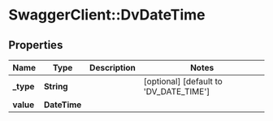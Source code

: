 # SwaggerClient::DvDateTime

## Properties
Name | Type | Description | Notes
------------ | ------------- | ------------- | -------------
**_type** | **String** |  | [optional] [default to &#x27;DV_DATE_TIME&#x27;]
**value** | **DateTime** |  | 

